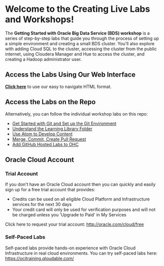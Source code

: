 # Welcome to the Creating Live Labs and Workshops!

The **Getting Started with Oracle Big Data Service (BDS) workshop** is a series of step-by-step labs that guide you through the process of setting up a simple environment and creating a small BDS cluster. You'll also explore with adding Cloud SQL to the cluster, accessing the cluster from the public internet, using Cloudera Manager and Hue to access the cluster, and creating a Hadoop administrator user.

## Access the Labs Using Our Web Interface


**[Click here](https://oracle.github.io/learning-library/data-management-library/create-labs/labs/1-labs-quickstart-workshop)** to use our easy to navigate HTML format. <!-- This URL is not functional -->


## Access the Labs on the Repo

Alternatively, you can follow the individual workshop labs on this repo:

- [Get Started with Git and Set up the Git Environment](../1-labs-quickstart-workshop/intro.md)
- [Understand the Learning Library Folder](../3-labs-templates-folder-structure/3-labs-templates-folder-structure.md)
- [Use Atom to Develop Content](../4-labs-use-atom-editor-develop-content/4-labs-use-atom-editor-develop-content.md)
- [ Merge, Commit, Create Pull Request](../5-labs-github-merge-commit-pullrequest/5-labs-github-merge-commit-pullrequest.md)
- [Add GitHub Hosted Labs to OHC](../6-labs-add-git-hub-hosted-tutorials-to-ohc/6-labs-add-git-hub-hosted-tutorials-to-ohc.md)



<!-- Keep this content -->
## Oracle Cloud Account

### Trial Account
If you don't have an Oracle Cloud account then you can quickly and easily sign up for a free trial account that provides:
- Credits can be used on all eligible Cloud Platform and Infrastructure services for the next 30 days
- Your credit card will only be used for verification purposes and will not be charged unless you 'Upgrade to Paid' in My Services

Click here to request your trial account: http://oracle.com/cloud/free

### Self-Paced Labs
Self-paced labs provide hands-on experience with Oracle Cloud Infrastructure in real cloud environments. You can try self-paced labs here: https://ocitraining.qloudable.com/
